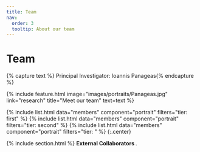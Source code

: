 ```yaml
---
title: Team
nav:
  order: 3
  tooltip: About our team
---
```


# <i class="fas fa-users"></i>Team


{% capture text %}
Principal Investigator: Ioannis Panageas{% endcapture %}

{%
  include feature.html
  image="images/portraits/Panageas.jpg"
  link="research"
  title="Meet our team"
  text=text
%}

{% include list.html data="members" component="portrait" filters="tier: first" %}
{% include list.html data="members" component="portrait" filters="tier: second" %}
{% include list.html data="members" component="portrait" filters="tier: " %}
{:.center}



{% include section.html %}
<strong> External Collaborators </strong>.

